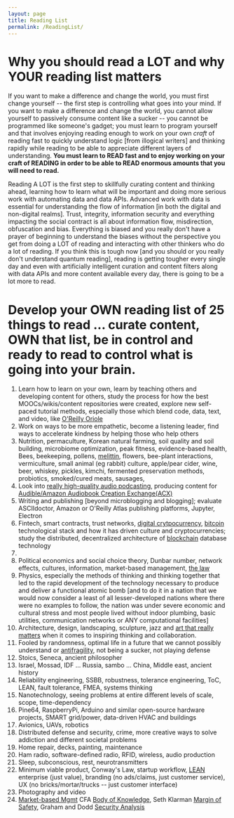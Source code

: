 ```yaml
---
layout: page
title: Reading List
permalink: /ReadingList/
---
```


# Why you should read a LOT and why YOUR reading list matters
If you want to make a difference and change the world, you must first change yourself -- the first step is controlling what goes into your mind. If you want to make a difference and change the world, you cannot allow yourself to passively consume content like a sucker -- you cannot be programmed like someone's gadget; you must learn to program yourself and that involves enjoying reading enough to work on your own *craft* of reading fast to quickly understand logic [from illogical writers] and thinking rapidly while reading to be able to appreciate different layers of understanding. **You must learn to READ fast and to enjoy working on your craft of READING in order to be able to READ enormous amounts that you will need to read.**

Reading A LOT is the first step to skillfully curating content and thinking ahead, learning how to learn what will be important and doing more serious work with automating data and data APIs. Advanced work with data is essential for understanding the flow of information [in both the digital and non-digital realms].  Trust, integrity, information security and everything impacting the social contract is all about information flow, misdirection, obfuscation and bias.  Everything is biased and you really don't have a prayer of beginning to understand the biases without the perspective you get from doing a LOT of reading and interacting with other thinkers who do a lot of reading.  If you think this is tough now [and you should or you really don't understand quantum reading], reading is getting tougher every single day and even with artificially intelligent curation and content filters along with data APIs and more content available every day, there is going to be a lot more to read.

# Develop your OWN reading list of 25 things to read ... curate content, OWN that list, be in control and ready to read to control what is going into your brain.

1. Learn how to learn on your own, learn by teaching others and developing content for others, study the process for how the best MOOCs/wikis/content repositories were created, explore new self-paced tutorial methods, especially those which blend code, data, text, and video, like [O'Reilly Oriole](https://www.safaribooksonline.com/oriole/)
2. Work on ways to be more empathetic, become a listening leader, find ways to accelerate kindness by helping those who help others
3. Nutrition, permaculture, Korean natural farming, soil quality and soil building, microbiome optimization, peak fitness, evidence-based health, Bees, beekeeping, pollens, [melittin](https://en.wikipedia.org/wiki/Melittin), flowers, bee-plant interactions, vermiculture, small animal (eg rabbit) culture, apple/pear cider, wine, beer, whiskey, pickles, kimchi, fermented preservation methods, probiotics, smoked/cured meats, sausages,
4. Look into [really high-quality audio podcasting](https://gimletmedia.com/about/), producing content for [Audible/Amazon Audiobook Creation Exchange(ACX)](https://blog.acx.com/)
5. Writing and publishing [beyond microblogging and blogging]; evaluate ASCIIdoctor, Amazon or O'Reilly Atlas publishing platforms, Jupyter, Electron
6. Fintech, smart contracts, trust networks, [digital crytpocurrency](http://www0.cs.ucl.ac.uk/staff/S.Meiklejohn/), [bitcoin](https://www.safaribooksonline.com/library/view/mastering-bitcoin/9781491902639/) technological stack and how it has driven culture and cryptocurrencies; study the distributed, decentralized architecture of [blockchain](https://www.youtube.com/playlist?list=PLb68nxJHvj10JvS-lebOb-FHHeWUMpwKO) database technology
7. 
9. Political economics and social choice theory, Dunbar number, network effects, cultures, information, market-based management, [the law](http://bastiat.org/en/the_law.html#SECTION_G004)
10. Physics, especially the methods of thinking and thinking together that led to the rapid development of the technology necessary to produce and deliver a functional atomic bomb [and to do it in a nation that we would now consider a least of all lesser-developed nations where there were no examples to follow, the nation was under severe economic and cultural stress and most people lived without indoor plumbing, basic utilities, communication networks or ANY computational facilities]
11. Architecture, design, landscaping, sculpture, jazz and [art that really matters](https://www.youtube.com/playlist?list=PLElrASo3VHBxt9zg3oRoKSqmyiCHct4Ai) when it comes to inspiring thinking and collaboration.
12. Fooled by randomness, optimal life in a future that we cannot possibly understand or [antifragility](https://youtu.be/iEnmjMgP_Jo?list=PLElrASo3VHBxw7L5XhYxv8xagaZUkQYmy), not being a sucker, not playing defense
13. Stoics, Seneca, ancient philosopher
14. Israel, Mossad, IDF ... Russia, sambo ... China, Middle east, ancient history
15. Reliability engineering, SSBB, robustness, tolerance engineering, ToC, LEAN, fault tolerance, FMEA, systems thinking
16. Nanotechnology, seeing problems at entire different levels of scale, scope, time-dependency
17. Pine64, RaspberryPi, Arduino and similar open-source hardware projects, SMART grid/power, data-driven HVAC and buildings
18. Avionics, UAVs, robotics
19. Distributed defense and security, crime, more creative ways to solve addiction and different societal problems
20. Home repair, decks, painting, maintenance
21. Ham radio, software-defined radio, RFID, wireless, audio production
22. Sleep, subconscious, rest, neurotransmitters
23. Minimum viable product, Conway's Law, startup workflow, [LEAN](https://www.safaribooksonline.com/search/?query=%22Lean%22&sort=relevance&publishers=O%27Reilly%20Media%2C%20Inc.&highlight=true&is_academic_institution_account=false&extended_publisher_data=true&include_orioles=true&source=user) enterprise (just value), branding (no ads/claims, just customer service), UX (no bricks/mortar/trucks -- just customer interface)
24. Photography and video
25. [Market-based Mgmt](https://www.charleskochinstitute.org/about-us/market-based-management/) CFA [Body of Knowledge](https://www.cfainstitute.org/programs/cfaprogram/courseofstudy/Pages/cbok.aspx), Seth Klarman [Margin of Safety](https://files.leopolds.com/books/Margin.of.Safety.1st.Edition.1991.Klarman.pdf), Graham and Dodd [Security Analysis](https://www.amazon.com/Security-Analysis-Foreword-Buffett-Editions/dp/0071592539)
